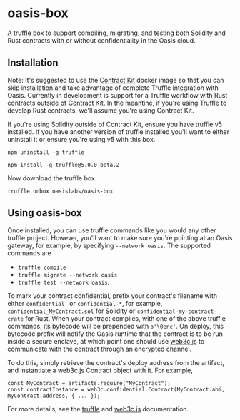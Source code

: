 # oasis-box

A truffle box to support compiling, migrating, and testing both Solidity and Rust contracts with or without confidentiality in the Oasis cloud.

## Installation

Note: It's suggested to use the [Contract Kit](https://github.com/oasislabs/contract-kit) docker image so that you can skip installation and take advantage of complete Truffle integration with Oasis. Currently in development is support for a Truffle workflow with Rust contracts outside of Contract Kit. In the meantine, if you're using Truffle to develop Rust contracts, we'll assume you're using Contract Kit.

If you're using Solidity outside of Contract Kit, ensure you have truffle v5 installed. If you have another version of truffle installed you'll want to either uninstall it or ensure you're using v5 with this box.

`npm uninstall -g truffle`

`npm install -g truffle@5.0.0-beta.2`

Now download the truffle box.

`truffle unbox oasislabs/oasis-box`

## Using oasis-box

Once installed, you can use truffle commands like you would any other truffle project. However, you'll want to make sure you're pointing at an Oasis gateway, for example, by specifying `--network oasis`. The supported commands are

- `truffle compile`
- `truffle migrate --network oasis`
- `truffle test --network oasis`.

To mark your contract confidential, prefix your contract's filename with either `confidential_` or `confidential-*`, for example, `confidential_MyContract.sol` for Solidity or `confidential-my-contract-crate` for Rust. When your contract compiles, with one of the above truffle commands, its bytecode will be prepended with `b'\0enc'`. On deploy, this bytecode prefix will notify the Oasis runtime that the contract is to be run inside a secure enclave, at which point one should use [web3c.js](https://github.com/oasislabs/web3c.js) to communicate with the contract through an encrypted channel.

To do this, simply retrieve the contract's deploy address from the artifact, and instantiate a web3c.js Contract object with it. For example,

```
const MyContract = artifacts.require("MyContract");
const contractInstance = web3c.confidential.Contract(MyContract.abi, MyContract.address, { ... });
```

For more details, see the [truffle](https://truffleframework.com/docs/truffle/overview) and [web3c.js](https://github.com/oasislabs/web3c.js) documentation.
